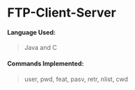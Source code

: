 # FTP-Client-Server

#### Language Used:  
> Java and C  

#### Commands Implemented:  
> user, pwd, feat, pasv, retr, nlist, cwd
